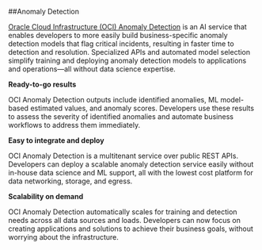 ##Anomaly Detection

[Oracle Cloud Infrastructure (OCI) Anomaly Detection](https://www.oracle.com/artificial-intelligence/anomaly-detection/) is an AI service that enables developers to more easily build business-specific anomaly detection models that flag critical incidents, resulting in faster time to detection and resolution. Specialized APIs and automated model selection simplify training and deploying anomaly detection models to applications and operations—all without data science expertise.

<b>Ready-to-go results</b>

OCI Anomaly Detection outputs include identified anomalies, ML model-based estimated values, and anomaly scores. Developers use these results to assess the severity of identified anomalies and automate business workflows to address them immediately.

<b>Easy to integrate and deploy</b>

OCI Anomaly Detection is a multitenant service over public REST APIs. Developers can deploy a scalable anomaly detection service easily without in-house data science and ML support, all with the lowest cost platform for data networking, storage, and egress.

<b>Scalability on demand</b>

OCI Anomaly Detection automatically scales for training and detection needs across all data sources and loads. Developers can now focus on creating applications and solutions to achieve their business goals, without worrying about the infrastructure.